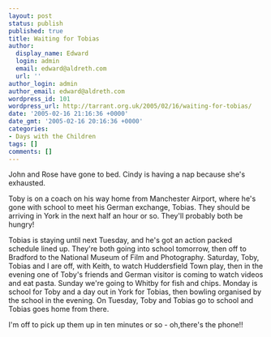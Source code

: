 ```yaml
---
layout: post
status: publish
published: true
title: Waiting for Tobias
author:
  display_name: Edward
  login: admin
  email: edward@aldreth.com
  url: ''
author_login: admin
author_email: edward@aldreth.com
wordpress_id: 101
wordpress_url: http://tarrant.org.uk/2005/02/16/waiting-for-tobias/
date: '2005-02-16 21:16:36 +0000'
date_gmt: '2005-02-16 20:16:36 +0000'
categories:
- Days with the Children
tags: []
comments: []
---
```

<p>John and Rose have gone to bed.  Cindy is having a nap because she's exhausted.  </p>
<p>Toby is on a coach on his way home from Manchester Airport, where he's gone with school to meet his German exchange, Tobias.  They should be arriving in York in the next half an hour or so.  They'll probably both be hungry!</p>
<p>Tobias is staying until next Tuesday, and he's got an action packed schedule lined up.  They're both going into school tomorrow, then off to Bradford to the National Museum of Film and Photography.  Saturday, Toby, Tobias and I are off, with Keith, to watch Huddersfield Town play, then in the evening one of Toby's friends and German visitor is coming to watch videos and eat pasta.  Sunday we're going to Whitby for fish and chips.  Monday is school for Toby and a day out in York for Tobias, then bowling organised by the school in the evening.  On Tuesday, Toby and Tobias go to school and Tobias goes home from there.</p>
<p>I'm off to pick up them up in ten minutes or so - oh,there's the phone!!</p>
